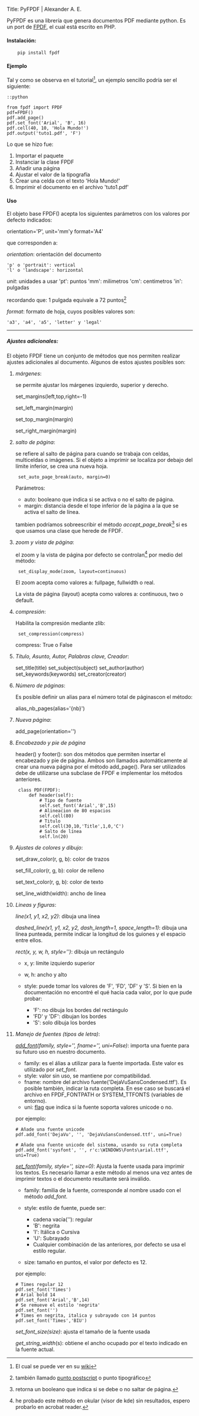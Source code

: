 Title: PyFPDF | Alexander A. E.

PyFPDF es una librería que genera documentos PDF mediante python. Es un port de [FPDF][FPDF], el cual está escrito en PHP.

#### Instalación:

        pip install fpdf

#### Ejemplo

Tal y como se observa en el tutorial[^1], un ejemplo sencillo podría ser el siguiente:

~~~
::python

from fpdf import FPDF
pdf=FPDF()
pdf.add_page()
pdf.set_font('Arial', 'B', 16)
pdf.cell(40, 10, 'Hola Mundo!')
pdf.output('tuto1.pdf', 'F')
~~~

Lo que se hizo fue:

1. Importar el paquete
2. Instanciar la clase FPDF
3. Añadir una página
4. Ajustar el valor de la tipografía
5. Crear una celda con el texto 'Hola Mundo!'
6. Imprimir el documento en el archivo 'tuto1.pdf'


#### Uso

El objeto base FPDF() acepta los siguientes parámetros con los valores por defecto indicados:

orientation='P', unit='mm'y format='A4'

que corresponden a:

*orientation*: orientación del documento

    'p' o 'portrait': vertical
    'l' o 'landscape': horizontal

*unit*: unidades a usar
    'pt': puntos
    'mm': milimetros
    'cm': centimetros
    'in': pulgadas

recordando que: 1 pulgada equivale a 72 puntos[^2]

*format*: formato de hoja, cuyos posibles valores son:

    'a3', 'a4', 'a5', 'letter' y 'legal'


- - -

##### Ajustes adicionales:

El objeto FPDF tiene un conjunto de métodos que nos permiten realizar ajustes adicionales al documento. Algunos de estos ajustes posibles son:

1. *márgenes*:

    se permite ajustar los márgenes izquierdo, superior y derecho.

    set_margins(left,top,right=-1)

    set_left_margin(margin)

    set_top_margin(margin)

    set_right_margin(margin)

2. *salto de página*:

    se refiere al salto de página para cuando se trabaja con celdas, multiceldas o imágenes. Si el objeto a imprimir se localiza por debajo del límite inferior, se crea una nueva hoja.

        set_auto_page_break(auto, margin=0)

    Parámetros:

    - auto: booleano que indica si se activa o no el salto de página.
    - margin: distancia desde el tope inferior de la página a la que se activa el salto de línea.

    tambien podríamos sobreescribir el método *accept_page_break*[^3] si es que usamos una clase que herede de FPDF.

3. *zoom y vista de página*:

    el zoom y la vista de página por defecto se controlan[^4] por medio del método:

        set_display_mode(zoom, layout=continuous)

    El zoom acepta como valores a: fullpage, fullwidth o real.

    La vista de página (layout) acepta como valores a: continuous, two o default.

4. *compresión*:

    Habilita la compresión mediante zlib:

        set_compression(compress)

    compress: True o False

5. *Título, Asunto, Autor, Palabras clave, Creador*:

    set_title(title)
    set_subject(subject)
    set_author(author)
    set_keywords(keywords)
    set_creator(creator)

6. *Número de páginas*:

    Es posible definir un alias para el número total de páginascon el método:

    alias_nb_pages(alias='{nb}')



7. *Nueva página*:

    add_page(orientation='')

8. *Encabezado y pie de página*

    header() y footer(): son dos métodos que permiten insertar el encabezado y pie de página. Ambos son llamados automáticamente al crear una nueva página por el método add_page(). Para ser utilizados debe de utilizarse una subclase de FPDF e implementar los métodos anteriores.


        class PDF(FPDF):
            def header(self):
                # Tipo de fuente
                self.set_font('Arial','B',15)
                # Alineacion de 80 espacios
                self.cell(80)
                # Titulo
                self.cell(30,10,'Title',1,0,'C')
                # Salto de línea
                self.ln(20)

9. *Ajustes de colores y dibujo*:

    set_draw_color(r, g, b): color de trazos

    set_fill_color(r, g, b): color de relleno

    set_text_color(r, g, b): color de texto

    set_line_width(width): ancho de linea

10. *Lineas y figuras*:

    *line(x1, y1, x2, y2)*: dibuja una línea

    *dashed_line(x1, y1, x2, y2, dash_length=1, space_length=1)*: dibuja una línea punteada, permite indicar la longitud de los guiones y el espacio entre ellos.

    *rect(x, y, w, h, style='')*: dibuja un rectángulo

    - x, y: límite izquierdo superior
    - w, h: ancho y alto
    - style: puede tomar los valores de 'F', 'FD', 'DF' y 'S'. Si bien en la documentación no encontré el qué hacia cada valor, por lo que pude probar:

        - 'F': no dibuja los bordes del rectángulo
        - 'FD' y 'DF': dibujan los bordes
        - 'S': solo dibuja los bordes

11. *Manejo de fuentes (tipos de letra)*:

    *[add_font][docs_add_font](family, style='', fname='', uni=False)*: importa una fuente para su futuro uso en nuestro documento.

    - family: es el álias a utilizar para la fuente importada. Este valor es utilizado por *set_font*.
    - style: valor sin uso, se mantiene por compatibilidad.
    - fname: nombre del archivo fuente('DejaVuSansCondensed.ttf'). Es posible también, indicar la ruta completa. En ese caso se buscará el archivo en FPDF_FONTPATH or SYSTEM_TTFONTS (variables de entorno).
    - uni: [flag][flag] que indica si la fuente soporta valores unicode o no.

    por ejemplo:

        # Añade una fuente unicode
        pdf.add_font('DejaVu', '', 'DejaVuSansCondensed.ttf', uni=True)

        # Añade una fuente unicode del sistema, usando su ruta completa
        pdf.add_font('sysfont', '', r'c:\WINDOWS\Fonts\arial.ttf', uni=True)

    *[set_font][docs_set_font](family, style='', size=0)*: Ajusta la fuente usada para imprimir los textos. Es necesario llamar a este método al menos una vez antes de imprimir textos o el documento resultante será inválido.

    - family: familia de la fuente, corresponde al nombre usado con el método  *add_font*.
    - style: estilo de fuente, puede ser:

        - cadena vacía(''): regular
        - 'B': negrita
        - 'I': Itálica o Cursiva
        - 'U': Subrayado
        - Cualquier combinación de las anteriores, por defecto se usa el estilo regular.

    - size: tamaño en puntos, el valor por defecto es 12.

    por ejemplo:

        # Times regular 12
        pdf.set_font('Times')
        # Arial bold 14
        pdf.set_font('Arial','B',14)
        # Se remueve el estilo 'negrita'
        pdf.set_font('')
        # Times en negrita, italica y subrayado con 14 puntos
        pdf.set_font('Times','BIU')

    *set_font_size(size)*: ajusta el tamaño de la fuente usada

    *get_string_width*(s): obtiene el ancho ocupado por el texto indicado en la fuente actual.



[^1]: El cual se puede ver en su [wiki][wiki-pyfpdf]
[^2]: también llamado [punto postscript][punto] o punto tipográfico
[^3]: retorna un booleano que indica si se debe o no saltar de página.
[^4]: he probado este método en okular (visor de kde) sin resultados, espero probarlo en acrobat reader.

[FPDF]: http://www.fpdf.org/
[wiki-pyfpdf]: https://code.google.com/p/pyfpdf/wiki/Tutorial
[punto]: http://es.wikipedia.org/wiki/Punto_tipogr%C3%A1fico
[docs_add_font]: https://code.google.com/p/pyfpdf/wiki/AddFont
[docs_set_font]: https://code.google.com/p/pyfpdf/wiki/SetFont
[flag]: http://es.wikipedia.org/wiki/Flag
